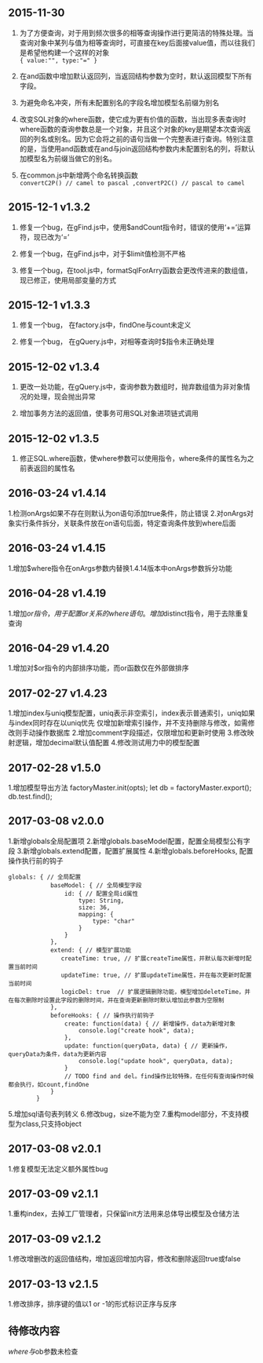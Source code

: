 ## 2015-11-30

1. 为了方便查询，对于用到频次很多的相等查询操作进行更简洁的特殊处理。当查询对象中某列与值为相等查询时，可直接在key后面接value值，而以往我们是希望他构建一个这样的对象<br/>
    `{
        value:"",
        type:"="
    }`

2. 在and函数中增加默认返回列，当返回结构参数为空时，默认返回模型下所有字段。

3. 为避免命名冲突，所有未配置别名的字段名增加模型名前缀为别名

4. 改变SQL对象的where函数，使它成为更有价值的函数，当出现多表查询时where函数的查询参数总是一个对象，并且这个对象的key是期望本次查询返回的列名或别名。因为它会将之前的语句当做一个完整表进行查询。特别注意的是，当使用and函数或在and与join返回结构参数内未配置别名的列，将默认加模型名为前缀当做它的别名。

5. 在common.js中新增两个命名转换函数<br/>
`convertC2P() // camel to pascal ,convertP2C() // pascal to camel`

## 2015-12-1 v1.3.2

1. 修复一个bug，在gFind.js中，使用$andCount指令时，错误的使用‘+=’运算符，现已改为‘=’

2. 修复一个bug，在gFind.js中，对于$limit值检测不严格

3. 修复一个bug，在tool.js中，formatSqlForArry函数会更改传进来的数组值，现已修正，使用局部变量的方式

## 2015-12-1 v1.3.3

1. 修复一个bug， 在factory.js中，findOne与count未定义

2. 修复一个bug， 在gQuery.js中，对相等查询时$指令未正确处理

## 2015-12-02 v1.3.4

1. 更改一处功能，在gQuery.js中，查询参数为数组时，抛弃数组值为非对象情况的处理，现会抛出异常

2. 增加事务方法的返回值，使事务可用SQL对象进项链式调用

## 2015-12-02 v1.3.5

1. 修正SQL.where函数，使where参数可以使用指令，where条件的属性名为之前表返回的属性名


## 2016-03-24 v1.4.14

1.检测onArgs如果不存在则默认为on语句添加true条件，防止错误
2.对onArgs对象实行条件拆分，关联条件放在on语句后面，特定查询条件放到where后面

## 2016-03-24 v1.4.15
1.增加$where指令在onArgs参数内替换1.4.14版本中onArgs参数拆分功能

## 2016-04-28 v1.4.19
1.增加$or指令，用于配置or关系的where语句。增加$distinct指令，用于去除重复查询

## 2016-04-29 v1.4.20
1.增加对$or指令的内部排序功能，而or函数仅在外部做排序

## 2017-02-27 v1.4.23
1.增加index与uniq模型配置，uniq表示非空索引，index表示普通索引，uniq如果与index同时存在以uniq优先
    仅增加新增索引操作，并不支持删除与修改，如需修改则手动操作数据库
2.增加comment字段描述，仅限增加和更新时使用
3.修改映射逻辑，增加decimal默认值配置
4.修改测试用力中的模型配置

## 2017-02-28 v1.5.0
1.增加模型导出方法
factoryMaster.init(opts);
let db = factoryMaster.export();
db.test.find();

## 2017-03-08 v2.0.0
1.新增globals全局配置项
2.新增globals.baseModel配置，配置全局模型公有字段
3.新增globals.extend配置，配置扩展属性
4.新增globals.beforeHooks, 配置操作执行前的钩子
````
globals: { // 全局配置
            baseModel: { // 全局模型字段
                id: { // 配置全局id属性
                    type: String,
                    size: 36,
                    mapping: {
                        type: "char"
                    }
                }
            },
            extend: { // 模型扩展功能
               createTime: true, // 扩展createTime属性，并默认每次新增时配置当前时间
               updateTime: true, // 扩展updateTime属性，并在每次更新时配置当前时间
               logicDel: true  // 扩展逻辑删除功能，模型增加deleteTime，并在每次删除时设置此字段的删除时间，并在查询更新删除时默认增加此参数为空限制
            },
            beforeHooks: { // 操作执行前钩子
                create: function(data) { // 新增操作，data为新增对象
                    console.log("create hook", data);
                },
                update: function(queryData, data) { // 更新操作，queryData为条件，data为更新内容
                    console.log("update hook", queryData, data);
                }
                // TODO find and del。find操作比较特殊，在任何有查询操作时候都会执行，如count,findOne
            }
        }
````
5.增加sql语句表列转义
6.修改bug，size不能为空
7.重构model部分，不支持模型为class,只支持object

## 2017-03-08 v2.0.1
1.修复模型无法定义额外属性bug

## 2017-03-09 v2.1.1
1.重构index，去掉工厂管理者，只保留init方法用来总体导出模型及仓储方法

## 2017-03-09 v2.1.2
1.修改增删改的返回值结构，增加返回增加内容，修改和删除返回true或false

## 2017-03-13 v2.1.5
1.修改排序，排序键的值以1 or -1的形式标识正序与反序

## 待修改内容

$where与$ob参数未检查